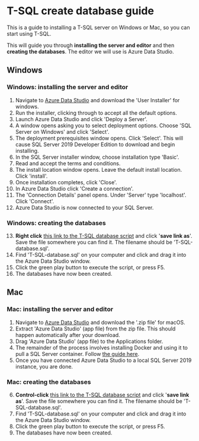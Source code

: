 # T-SQL create database guide

This is a guide to installing a T-SQL server on Windows or Mac, so you can start using T-SQL.

This will guide you through **installing the server and editor** and then **creating the databases**. The editor we will use is Azure Data Studio.

## Windows

### Windows: installing the server and editor

1. Navigate to [Azure Data Studio](https://docs.microsoft.com/en-us/sql/azure-data-studio/download-azure-data-studio) and download the 'User Installer' for windows.
2. Run the installer, clicking through to accept all the default options.
3. Launch Azure Data Studio and click 'Deploy a Server'.
4. A window opens asking you to select deployment options. Choose 'SQL Server on Windows' and click 'Select'.
5. The deployment prerequisites window opens. Click 'Select'. This will cause SQL Server 2019 Developer Edition to download and begin installing.
6. In the SQL Server installer window, choose installation type 'Basic'.
7. Read and accept the terms and conditions.
8. The install location window opens. Leave the default install location. Click 'install'.
9. Once installation completes, click 'Close'.
10. In Azure Data Studio click 'Create a connection'.
11. The 'Connection Details' panel opens. Under 'Server' type 'localhost'. Click 'Connect'.
12. Azure Data Studio is now connected to your SQL Server.

### Windows: creating the databases

13. **Right click** [this link to the T-SQL database script](https://raw.githubusercontent.com/frycast/SQL_course/master/create-database/T-SQL/T-SQL-database.sql) and click '**save link as**'. Save the file somewhere you can find it. The filename should be 'T-SQL-database.sql'.
14. Find 'T-SQL-database.sql' on your computer and click and drag it into the Azure Data Studio window. 
15. Click the green play button to execute the script, or press F5.
16. The databases have now been created.

## Mac

### Mac: installing the server and editor

1. Navigate to [Azure Data Studio](https://docs.microsoft.com/en-us/sql/azure-data-studio/download-azure-data-studio) and download the '.zip file' for macOS.
2. Extract 'Azure Data Studio' (app file) from the zip file. This should happen automatically after your download.
3. Drag 'Azure Data Studio' (app file) to the Applications folder.
4. The remainder of the process involves installing Docker and using it to pull a SQL Server container. Follow [the guide here](https://database.guide/how-to-install-sql-server-on-a-mac/).
5. Once you have connected Azure Data Studio to a local SQL Server 2019 instance, you are done.

### Mac: creating the databases

6. **Control-click** [this link to the T-SQL database script](https://raw.githubusercontent.com/frycast/SQL_course/master/create-database/T-SQL/T-SQL-database.sql) and click '**save link as**'. Save the file somewhere you can find it. The filename should be 'T-SQL-database.sql'.
7. Find 'T-SQL-database.sql' on your computer and click and drag it into the Azure Data Studio window. 
8. Click the green play button to execute the script, or press F5.
9. The databases have now been created.